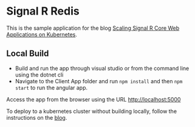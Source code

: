 # Signal R Redis
This is the sample application for the blog [Scaling Signal R Core Web Applications on Kubernetes](https://medium.com/@ashwin027/scaling-signal-r-core-web-applications-on-kubernetes-fca32d787c7d).

## Local Build
* Build and run the app through visual studio or from the command line using the dotnet cli
* Navigate to the Client App folder and run `npm install` and then `npm start` to run the angular app.

Access the app from the browser using the URL [http://localhost:5000](http://localhost:5000)

To deploy to a kubernetes cluster without building locally, follow the instructions on the [blog](https://medium.com/@ashwin027/scaling-signal-r-core-web-applications-on-kubernetes-fca32d787c7d).
